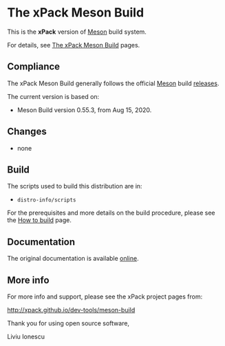 # The xPack Meson Build

This is the **xPack** version of [Meson](https://mesonbuild.com) build system.

For details, see
[The xPack Meson Build](https://xpack.github.io/meson-build/) pages.

## Compliance

The xPack Meson Build generally follows the official
[Meson](http://mesonbuild.com) build
[releases](https://github.com/mesonbuild/meson/releases).

The current version is based on:

- Meson Build version 0.55.3, from Aug 15, 2020.

## Changes

- none

## Build

The scripts used to build this distribution are in:

- `distro-info/scripts`

For the prerequisites and more details on the build procedure, please see the
[How to build](https://github.com/xpack-dev-tools/meson-build-xpack/blob/xpack/README-BUILD.md) page.

## Documentation

The original documentation is available
[online](https://mesonbuild.com/Manual.html).

## More info

For more info and support, please see the xPack project pages from:

  http://xpack.github.io/dev-tools/meson-build

Thank you for using open source software,

Liviu Ionescu
